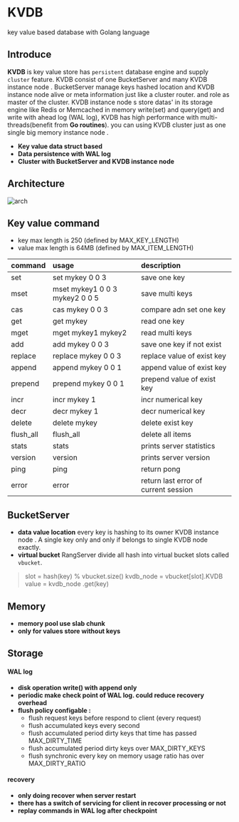 # KVDB
key value based database with Golang language


##  Introduce

**KVDB** is key value store has `persistent` database engine and supply `cluster` feature. KVDB consist of one BucketServer and many KVDB instance node . BucketServer manage keys hashed location and KVDB instance node  alive or meta information just like a cluster router. and role  as master of the cluster. KVDB instance node s store datas' in its storage engine like Redis or Memcached in memory write(set) and query(get) and write with ahead log (WAL log), KVDB has high performance with multi-threads(benefit from **Go routines**). you can using KVDB cluster just as one single big memory instance node . 

- **Key value data struct based** 
- **Data persistence with WAL log** 
- **Cluster with BucketServer and KVDB instance node** 

## Architecture

![arch](http://img.blog.csdn.net/20160422121013289)


##  Key value command

- key max length is 250 (defined by MAX_KEY_LENGTH) 
- value max length is 64MB (defined by MAX_ITEM_LENGTH) 

| command   | usage    | description |
| :-------- | :--------| :-- |
| set  | set mykey 0 0 3 |  save one key   |
| mset | mset mykey1 0 0 3 mykey2 0 0 5  |  save multi keys  |
| cas  | cas mykey 0 0 3 |  compare adn set one key   |
| get  | get mykey | read one key |
| mget | mget mykey1 mykey2 | read multi keys |
| add  | add mykey 0 0 3 | save one key if not exist|
| replace | replace mykey 0 0 3 | replace value of exist key|
| append  | append mykey 0 0 1 | append value of exist key |
| prepend | prepend mykey 0 0 1 | prepend value of exist key |
| incr | incr mykey 1 | incr numerical key |
| decr | decr mykey 1 | decr numerical key |
| delete | delete mykey | delete exist key |
| flush_all | flush_all | delete all items |
| stats | stats | prints server statistics |
| version | version | prints server version |
| ping | ping | return pong |
| error | error | return last error of current session |


## BucketServer

- **data value location**
every key is hashing to its owner KVDB instance node . A single key only and only if belongs to single KVDB node exactly.
- **virtual bucket**
RangServer divide all hash into virtual bucket slots called `vbucket`.
> slot = hash(key) % vbucket.size()
> kvdb_node  = vbucket[slot].KVDB 
> value = kvdb_node .get(key)

## Memory

- **memory pool use slab chunk**
- **only for values store without keys**



## Storage

#### WAL log

- **disk operation write() with append only**
- **periodic make check point of WAL log. could reduce recovery overhead**
- **flush policy configable :**
	- flush request keys before respond to client (every request)
	- flush accumulated keys every second
	- flush accumulated period dirty keys that time has passed MAX_DIRTY_TIME
	- flush accumulated period dirty keys over MAX_DIRTY_KEYS
	- flush synchronic every key on memory usage ratio has over MAX_DIRTY_RATIO

#### recovery

- **only doing recover when server restart**
- **there has a switch of servicing for client in recover processing or not**
- **replay commands in WAL log after checkpoint** 
